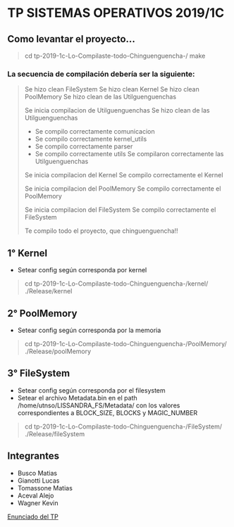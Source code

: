 # TP SISTEMAS OPERATIVOS 2019/1C

## Como levantar el proyecto...

> cd tp-2019-1c-Lo-Compilaste-todo-Chinguenguencha-/
> make

### La secuencia de compilación debería ser la siguiente:

>Se hizo clean FileSystem
>Se hizo clean Kernel
>Se hizo clean PoolMemory
>Se hizo clean de las Utilguenguenchas
>
>Se inicia compilacion de Utilguenguenchas
>Se hizo clean de las Utilguenguenchas
>- Se compilo correctamente comunicacion
>- Se compilo correctamente kernel_utils
>- Se compilo correctamente parser
>- Se compilo correctamente utils
>Se compilaron correctamente las Utilguenguenchas
>
>Se inicia compilacion del Kernel
>Se compilo correctamente el Kernel
>
>Se inicia compilacion del PoolMemory
>Se compilo correctamente el PoolMemory
>
>Se inicia compilacion del FileSystem
>Se compilo correctamente el FileSystem
>
>Te compilo todo el proyecto, que chinguenguencha!!

## 1° Kernel

- Setear config según corresponda por kernel
> cd tp-2019-1c-Lo-Compilaste-todo-Chinguenguencha-/kernel/
> ./Release/kernel


## 2° PoolMemory

- Setear config según corresponda por la memoria

> cd tp-2019-1c-Lo-Compilaste-todo-Chinguenguencha-/PoolMemory/
> ./Release/poolMemory


## 3° FileSystem

- Setear config según corresponda por el filesystem
- Setear el archivo Metadata.bin en el path /home/utnso/LISSANDRA_FS/Metadata/ con los valores correspondientes a BLOCK_SIZE, BLOCKS y MAGIC_NUMBER

> cd tp-2019-1c-Lo-Compilaste-todo-Chinguenguencha-/FileSystem/
> ./Release/fileSystem

## Integrantes

- Busco Matias
- Gianotti Lucas
- Tomassone Matias
- Aceval Alejo
- Wagner Kevin

[Enunciado del TP](https://docs.google.com/document/d/1QlzXwpSvI5ua2lbO8pF6ZgjlgMndFlwzlAci7qhZmqE/edit)

